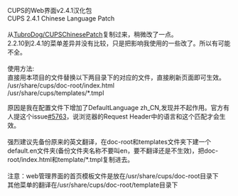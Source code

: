 CUPS的Web界面v2.4.1汉化包 \
CUPS 2.4.1 Chinese Language Patch \
 \
从[TubroDog/CUPSChinesePatch](https://github.com/TubroDog/CUPSChinesePatch)复制过来，稍微改了一点。 \
2.2.10到2.4.1的菜单差异并没有比较，只是把影响我使用的一些改了。所以有可能不全。 \
 \
使用方法: \
直接用本项目的文件替换以下两目录下的对应的文件，直接刷新页面即可生效。 \
/usr/share/cups/doc-root/index.html \
/usr/share/cups/templates/*.tmpl



原因是我在配置文件下增加了DefaultLanguage zh_CN,发现并不起作用。官方有人提这个issue[#5763](https://github.com/apple/cups/issues/5763)，说浏览器的Request Header中的语言和这个匹配才会生效。 \
 \
强烈建议先备份原来的英文翻译，在doc-root和templates文件夹下建一个default.en文件夹(备份文件夹名称不要叫en，要不翻译还是不生效)，把doc-root/index.html和template/*.tmpl复制进去。 \
 \
注意：web管理界面的首页模板文件是放在/usr/share/cups/doc-root目录下 \
其他菜单的翻译在/usr/share/cups/doc-root/template目录下
